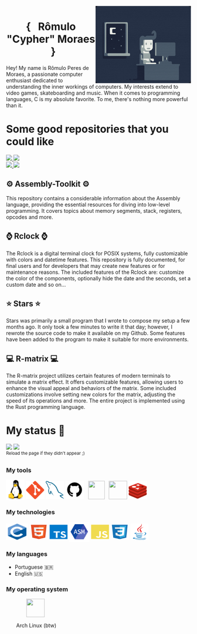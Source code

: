 <img align="right" width="260" height="210" src="CypherBoy.gif">

<h1 align="center">{ &nbsp; Rômulo "Cypher" Moraes &nbsp; }</h1>

Hey! My name is Rômulo Peres de Moraes, a passionate computer enthusiast dedicated to understanding the inner workings of computers. My interests extend to video games, skateboarding and music. When it comes to programming languages, C is my absolute favorite. To me, there's nothing more powerful than it.

<h1>Some good repositories that you could like</h1>

<div>
   <a href="https://github.com/Romulo-Moraes/Rclock">
      <img height="95px" src="https://github-readme-stats.vercel.app/api/pin/?username=Romulo-Moraes&repo=Rclock&theme=tokyonight">
   </a>
   <a href="https://github.com/Romulo-Moraes/R-matrix">
      <img height="95px" src="https://github-readme-stats.vercel.app/api/pin/?username=Romulo-Moraes&repo=R-matrix&theme=tokyonight">
   </a>
   <br/>
   <a href="https://github.com/Romulo-Moraes/Assembly-Toolkit">
      <img height="95px" src="https://github-readme-stats.vercel.app/api/pin/?username=Romulo-Moraes&repo=Assembly-Toolkit&theme=tokyonight">
   </a>
   <a href="https://github.com/Romulo-Moraes/Stars">
      <img height="95px" src="https://github-readme-stats.vercel.app/api/pin/?username=Romulo-Moraes&repo=Stars&theme=tokyonight">
   </a>
</div>

<h2>⚙️ Assembly-Toolkit ⚙️</h2>
This repository contains a considerable information about the Assembly language, providing the essential resources for diving into low-level programming. It covers topics about memory segments, stack, registers, opcodes and more.

<h2>⌚ Rclock ⌚</h2>
The Rclock is a digital terminal clock for POSIX systems, fully customizable with colors and datetime features.
This repository is fully documented, for final users and for developers that may create new features or for maintenance reasons.
The included features of the Rclock are: customize the color of the components, optionally hide the date and the seconds, set a custom date and so on...

<h2>⭐ Stars ⭐</h2>
Stars was primarily a small program that I wrote to compose my setup a few months ago. It only took a few minutes to write it that day; however, I rewrote the source code to make it available on my Github. Some features have been added to the program to make it suitable for more environments.

<h2>💻 R-matrix 💻</h2>
The R-matrix project utilizes certain features of modern terminals to simulate a matrix effect. It offers customizable features, allowing users to enhance the visual appeal and behaviors of the matrix. Some included customizations involve setting new colors for the matrix, adjusting the speed of its operations and more. The entire project is implemented using the Rust programming language.

<!--
<h2>Anemone 🐟</h2>
Anemone is a compact C library designed for the C programming language, with the ultimate aim of serving as a command-line argument parser. Currently, it effectively handles positional and optional arguments. The documentation for the project is available in the main README.md file and within specific issues marked with the 'documentation' label.
-->

<h1>My status 📖</h1>
<div>
   <img height="117px" src="https://github-readme-stats.vercel.app/api?username=Romulo-Moraes&theme=tokyonight&show_icons=true">
   <img height="117px" src="https://github-readme-stats.vercel.app/api/top-langs/?username=Romulo-Moraes&theme=tokyonight&layout=compact&langs_count=4&hide=javascript">
</div>
<sup>Reload the page if they didn't appear ;)</sup>

### My tools
<div>
   <img align="center" height="55" width="50" src="https://github.com/devicons/devicon/blob/master/icons/linux/linux-original.svg">
   <img align="center" height="50" width="50" src="https://github.com/devicons/devicon/blob/master/icons/git/git-original.svg">
   <img align="center" height="50" width="50" src="https://github.com/devicons/devicon/blob/master/icons/mysql/mysql-original.svg">
   <img align="center" height="50" width="50" src="./Github.png">
   &nbsp;
   <img align="center" height="50" width="45" src="https://static-00.iconduck.com/assets.00/node-js-icon-454x512-nztofx17.png">
   &nbsp;
   <img align="center" height="50" width="50" src="https://seeklogo.com/images/N/netwide-assembler-nasm-logo-EC5B1109AC-seeklogo.com.png">
   <img align="center" height="50" width="50" src="./redis-original.png">
</div>

### My technologies
<div>
   <img align="center" height="45" width="60" src="https://github.com/devicons/devicon/blob/master/icons/c/c-original.svg">
   <img align="center" height="40" width="50" src="https://github.com/devicons/devicon/blob/master/icons/html5/html5-original.svg">
      <img align="center" height="40" width="50" src="https://raw.githubusercontent.com/devicons/devicon/6910f0503efdd315c8f9b858234310c06e04d9c0/icons/typescript/typescript-original.svg">
   <img align="center" height="55" width="55" src="Asm icon.png">
   <img align="center" height="40" width="50" src="https://raw.githubusercontent.com/devicons/devicon/master/icons/javascript/javascript-plain.svg">
   <img align="center" height="40" width="50" src="https://raw.githubusercontent.com/devicons/devicon/master/icons/css3/css3-original.svg">
   <img align="center" height="45" width="50" src="https://github.com/devicons/devicon/blob/master/icons/java/java-original.svg">
</div>

### My languages
<ul>
   <li>Portuguese 🇧🇷</li>
   <li>English 🇺🇸</li>
</ul>

### My operating system

<div>
   &nbsp;&nbsp;&nbsp;&nbsp;&nbsp;&nbsp;&nbsp;&nbsp;&nbsp;&nbsp;&nbsp;&nbsp;&nbsp;
   <img align="center" height="50" width="50" src="https://www.vectorlogo.zone/logos/archlinux/archlinux-icon.svg">   
   <p>&nbsp;&nbsp;&nbsp;&nbsp;&nbsp;&nbsp;&nbsp;Arch Linux (btw)</p>
</div>

<!--
    ------------------
   //     _____      \\
  //     |  __ \      \\
 //      | |__) |      \\
//       |  _  /        \\
\\       | | \ \        //
 \\      |_|  \_\      //
  \\    __________    //
   \\                //
   --------------------
   | Rômulo P. Moraes |
   -------------------
-->
